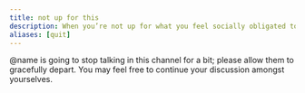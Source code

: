 ```yaml
---
title: not up for this
description: When you’re not up for what you feel socially obligated to do here
aliases: [quit]
---
```

 
@name is going to stop talking in this channel for a bit; please allow them to gracefully depart. You may feel free to continue your discussion amongst yourselves.
